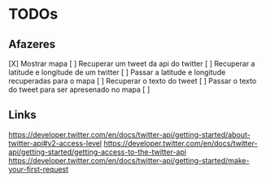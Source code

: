 # TODOs

## Afazeres

[X] Mostrar mapa
[ ] Recuperar um tweet da api do twitter
[ ] Recuperar a latitude e longitude de um twitter
[ ] Passar a latitude e longitude recuperadas para o mapa
[ ] Recuperar o texto do tweet
[ ] Passar o texto do tweet para ser apresenado no mapa
[ ]

## Links

<https://developer.twitter.com/en/docs/twitter-api/getting-started/about-twitter-api#v2-access-level>
<https://developer.twitter.com/en/docs/twitter-api/getting-started/getting-access-to-the-twitter-api>
<https://developer.twitter.com/en/docs/twitter-api/getting-started/make-your-first-request>
